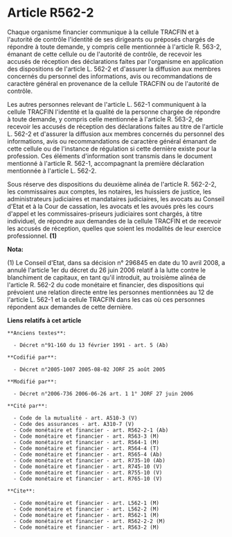 # Article R562-2

Chaque organisme financier communique à la cellule TRACFIN et à l'autorité de contrôle l'identité de ses dirigeants ou
préposés chargés de répondre à toute demande, y compris celle mentionnée à l'article R. 563-2, émanant de cette cellule ou de
l'autorité de contrôle, de recevoir les accusés de réception des déclarations faites par l'organisme en application des
dispositions de l'article L. 562-2 et d'assurer la diffusion aux membres concernés du personnel des informations, avis ou
recommandations de caractère général en provenance de la cellule TRACFIN ou de l'autorité de contrôle.

Les autres personnes relevant de l'article L. 562-1 communiquent à la cellule TRACFIN l'identité et la qualité de la personne
chargée de répondre à toute demande, y compris celle mentionnée à l'article R. 563-2, de recevoir les accusés de réception
des déclarations faites au titre de l'article L. 562-2 et d'assurer la diffusion aux membres concernés du personnel des
informations, avis ou recommandations de caractère général émanant de cette cellule ou de l'instance de régulation si cette
dernière existe pour la profession. Ces éléments d'information sont transmis dans le document mentionné à l'article R. 562-1,
accompagnant la première déclaration mentionnée à l'article L. 562-2.

Sous réserve des dispositions du deuxième alinéa de l'article R. 562-2-2, les commissaires aux comptes, les notaires, les
huissiers de justice, les administrateurs judiciaires et mandataires judiciaires, les avocats au Conseil d'Etat et à la Cour
de cassation, les avocats et les avoués près les cours d'appel et les commissaires-priseurs judiciaires sont chargés, à titre
individuel, de répondre aux demandes de la cellule TRACFIN et de recevoir les accusés de réception, quelles que soient les
modalités de leur exercice professionnel. 
  **(1)**

**Nota:**

(1) Le Conseil d'Etat, dans sa décision n° 296845 en date du 10 avril 2008, a annulé l'article 1er du décret du 26 juin 2006
relatif à la lutte contre le blanchiment de capitaux, en tant qu'il introduit, au troisième alinéa de l'article R. 562-2 du
code monétaire et financier, des dispositions qui prévoient une relation directe entre les personnes mentionnées au 12 de
l'article L. 562-1 et la cellule TRACFIN dans les cas où ces personnes répondent aux demandes de cette dernière.

**Liens relatifs à cet article**

	**Anciens textes**:

	  - Décret n°91-160 du 13 février 1991 - art. 5 (Ab)

	**Codifié par**:

	  - Décret n°2005-1007 2005-08-02 JORF 25 août 2005

	**Modifié par**:

	  - Décret n°2006-736 2006-06-26 art. 1 1° JORF 27 juin 2006

	**Cité par**:

	  - Code de la mutualité - art. A510-3 (V)
	  - Code des assurances - art. A310-7 (V)
	  - Code monétaire et financier - art. R562-2-1 (Ab)
	  - Code monétaire et financier - art. R563-3 (M)
	  - Code monétaire et financier - art. R564-1 (M)
	  - Code monétaire et financier - art. R564-4 (T)
	  - Code monétaire et financier - art. R565-4 (Ab)
	  - Code monétaire et financier - art. R735-10 (Ab)
	  - Code monétaire et financier - art. R745-10 (V)
	  - Code monétaire et financier - art. R755-10 (V)
	  - Code monétaire et financier - art. R765-10 (V)

	**Cite**:

	  - Code monétaire et financier - art. L562-1 (M)
	  - Code monétaire et financier - art. L562-2 (M)
	  - Code monétaire et financier - art. R562-1 (M)
	  - Code monétaire et financier - art. R562-2-2 (M)
	  - Code monétaire et financier - art. R563-2 (M)

